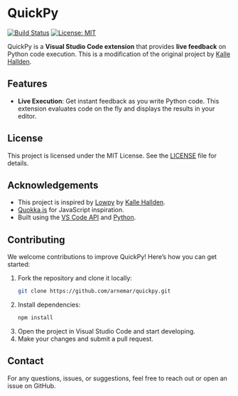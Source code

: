 # QuickPy

[![Build Status](https://img.shields.io/github/workflow/status/arnemar/quickpy/CI)](https://github.com/arnemar/quickpy/actions)
[![License: MIT](https://img.shields.io/badge/License-MIT-blue.svg)](https://opensource.org/licenses/MIT)

QuickPy is a **Visual Studio Code extension** that provides **live feedback** on Python code execution. This is a modification of the original project by [Kalle Hallden](https://github.com/kallehallden).

## Features 

- **Live Execution**: Get instant feedback as you write Python code. This extension evaluates code on the fly and displays the results in your editor.

## License

This project is licensed under the MIT License. See the [LICENSE](./LICENSE) file for details.

## Acknowledgements

- This project is inspired by [Lowpy](https://github.com/kallehallden/lowpy) by [Kalle Hallden](https://github.com/kallehallden).
- [Quokka.js](https://quokkajs.com/) for JavaScript inspiration.
- Built using the [VS Code API](https://code.visualstudio.com/api) and [Python](https://www.python.org/).

## Contributing

We welcome contributions to improve QuickPy! Here’s how you can get started:

1. Fork the repository and clone it locally:
   ```bash
   git clone https://github.com/arnemar/quickpy.git
2. Install dependencies:
   ```bash
   npm install
3. Open the project in Visual Studio Code and start developing.
4. Make your changes and submit a pull request.

## Contact

For any questions, issues, or suggestions, feel free to reach out or open an issue on GitHub.
